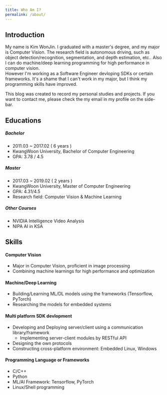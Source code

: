 ```yaml
---
title: Who Am I?
permalink: /about/
---
```


## Introduction
My name is Kim WonJin. I graduated with a master's degree, and my major is Computer Vision. The research field is autonomous driving, such as object detection/recognition, segmentation, and depth estimation, etc..  Also I can do machine/deep learning programming for high performance in computer vision. <br/>
However I'm working as a Software Engineer devloping SDKs or certain frameworks. It's a shame that I can't work in my major, but I think my programming skills have improved.

This blog was created to record my personal studies and projects. If you want to contact me, please check the my email in my profile on the side-bar.

## Educations
##### Bachelor
- 2011.03 ~ 2017.02 ( 6 years )
- KwangWoon University, Bachelor of Computer Engineering
- GPA: 3.78 / 4.5

##### Master
- 2017.03 ~ 2019.02 ( 2 years )
- KwangWoon University, Master of Computer Engineering
- GPA: 4.31/4.5
- Research field: Computer Vision & Machine Learning

##### Other Courses
- NVIDIA Intelligence Video Analysis
- NIPA AI in KSA

## Skills
#### Computer Vision
- Major in Computer Vision, proficient in image processing
- Combining machine learnings for high performance and optimization

#### Machine/Deep Learning
- Building/Learning ML/DL models using the frameworks (Tensorflow, PyTorch)
- Researching the models for embedded systems

#### Multi platform SDK devlopment
- Developing and Deploying server/client using a communication library/framework
    - Implementing server-client modules by RESTful API
- Designing the own protocols
- Constructing cross-platform environment: Embedded Linux, Windows

#### Programming Language or Frameworks
- C/C++
- Python
- ML/AI Framework: Tensorflow, PyTorch
- Linux/Shell programming
